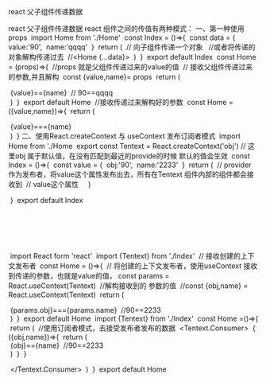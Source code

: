 react 父子组件传递数据


react 父子组件传递数据
react 组件之间的传值有两种模式：
一、第一种使用props 
﻿
import Home from './Home'
﻿
const Index = ()=>{
﻿
  const data = {
﻿
    value:'90',
﻿
    name:'qqqq'
﻿
  }
﻿
  return (
﻿
    // 向子组件传递一个对象
﻿
    <Home value = {data}>
﻿
    //或者将传递的对象解构传递过去
﻿
    //<Home {...data}>
﻿
  )
﻿
}
﻿
export default Index
﻿
const Home = (props)=>{
﻿
//props 就是父组件传递过来的value的值
﻿
// 接收父组件传递过来的参数,并且解构
﻿
  const {value,name}= props
﻿
  return (
﻿
    <div>
﻿
      {value}=={name}
﻿
      // 90==qqqq
﻿
    </div>
﻿
  )
﻿
}
﻿
export default Home
﻿
//接收传递过来解构好的参数
﻿
const Home = ({value,name})=>{
﻿
return (
﻿
  <div>
﻿
    {value}==={name}
﻿
  </div>
﻿
)
﻿
}
﻿
​
二、使用React.createContext 与 useContext 发布订阅者模式
﻿
import Home from './Home
﻿
export const Tentext = React.createContext('obj') // 这里obj 属于默认值，在没有匹配到最近的provide的时候 默认的值会生效 
﻿
const Index = ()=>{
﻿
  const value = {
﻿
  obj:'90',
﻿
  name:'2233'
﻿
  }
﻿
  return (
﻿
  // provider 作为发布者，将value这个属性发布出去，所有在Tentext 组件内部的组件都会接收到
﻿
  // value这个属性
﻿
  <Tentext.Provider value = {value}>
﻿
  <Home />  
﻿
  </Tentext.Provider>
﻿
  )
﻿
  
﻿
}
﻿
export default Index      
﻿
      
﻿
      
﻿
      
﻿
import React form 'react'
﻿
import {Tentext} from './Index'
﻿
// 接收创建的上下文发布者
﻿
const Home = ()=>{
﻿
  // 将创建的上下文发布者，使用useContext 接收到传递的参数，也就是value的值，
﻿
  const params = React.useContext(Tentext)
﻿
  //解构接收到的 参数的值
﻿
  //const {obj,name} = React.useContext(Tentext)
﻿
  return (
﻿
     <div>
﻿
      {params.obj}==={params.name}
﻿
      //90==2233
﻿
    </div>
﻿
  )
﻿
}
﻿
export default Home
﻿
import {Tentext} from './Index'
﻿
const Home =()=>{
﻿
  return (
﻿
  //使用订阅者模式，去接受发布者发布的数据
﻿
  <Tentext.Consumer>
﻿
      {
﻿
        ({obj,name})=>{
﻿
          return (
﻿
            <div>
﻿
              {obj}=={name}
﻿
            //90==2233
﻿
            </div>
﻿
          )
﻿
         }
﻿
      }
﻿
      
﻿
  </Tentext.Consumer>
﻿
  )
﻿
}
﻿
export default Home

